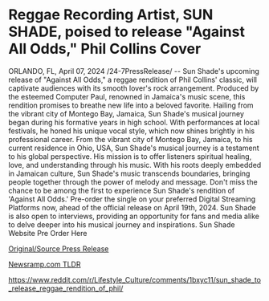 # Reggae Recording Artist, SUN SHADE, poised to release "Against All Odds," Phil Collins Cover

ORLANDO, FL, April 07, 2024 /24-7PressRelease/ -- Sun Shade's upcoming release of "Against All Odds," a reggae rendition of Phil Collins' classic, will captivate audiences with its smooth lover's rock arrangement. Produced by the esteemed Computer Paul, renowned in Jamaica's music scene, this rendition promises to breathe new life into a beloved favorite.  Hailing from the vibrant city of Montego Bay, Jamaica, Sun Shade's musical journey began during his formative years in high school. With performances at local festivals, he honed his unique vocal style, which now shines brightly in his professional career.  From the vibrant city of Montego Bay, Jamaica, to his current residence in Ohio, USA, Sun Shade's musical journey is a testament to his global perspective. His mission is to offer listeners spiritual healing, love, and understanding through his music. With his roots deeply embedded in Jamaican culture, Sun Shade's music transcends boundaries, bringing people together through the power of melody and message.  Don't miss the chance to be among the first to experience Sun Shade's rendition of 'Against All Odds.' Pre-order the single on your preferred Digital Streaming Platforms now, ahead of the official release on April 19th, 2024. Sun Shade is also open to interviews, providing an opportunity for fans and media alike to delve deeper into his musical journey and inspirations.  Sun Shade Website Pre Order Here 

[Original/Source Press Release](https://www.24-7pressrelease.com/press-release/509865/reggae-recording-artist-sun-shade-poised-to-release-against-all-odds-phil-collins-cover)
                    

[Newsramp.com TLDR](None) 

https://www.reddit.com/r/Lifestyle_Culture/comments/1bxyc11/sun_shade_to_release_reggae_rendition_of_phil/